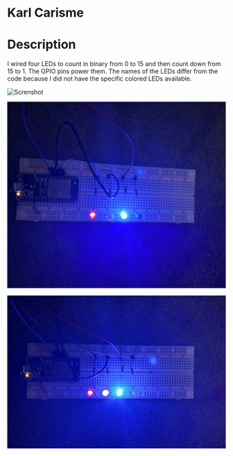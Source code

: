 # Karl Carisme



# Description

I wired four LEDs to count in binary from 0 to 15 and then count down from 15 to 1. The GPIO pins power them. The names of the LEDs differ from the code because I did not have the specific colored LEDs available.



![Screnshot](1.jpg)




![Screnshot](2.jpg)





![Screnshot](3.jpg)





